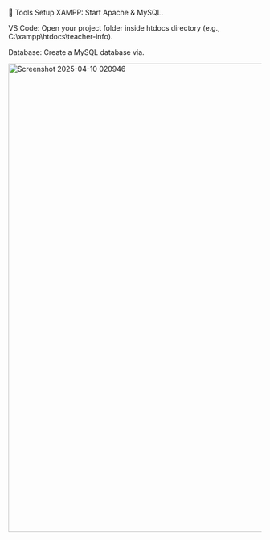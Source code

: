 🔧 Tools Setup
XAMPP: Start Apache & MySQL.

VS Code: Open your project folder inside htdocs directory (e.g., C:\xampp\htdocs\teacher-info).

Database: Create a MySQL database via.



<img width="930" alt="Screenshot 2025-04-10 020946" src="https://github.com/user-attachments/assets/29b3a3f9-3b53-4706-8de6-49f43b8a92bf" />
